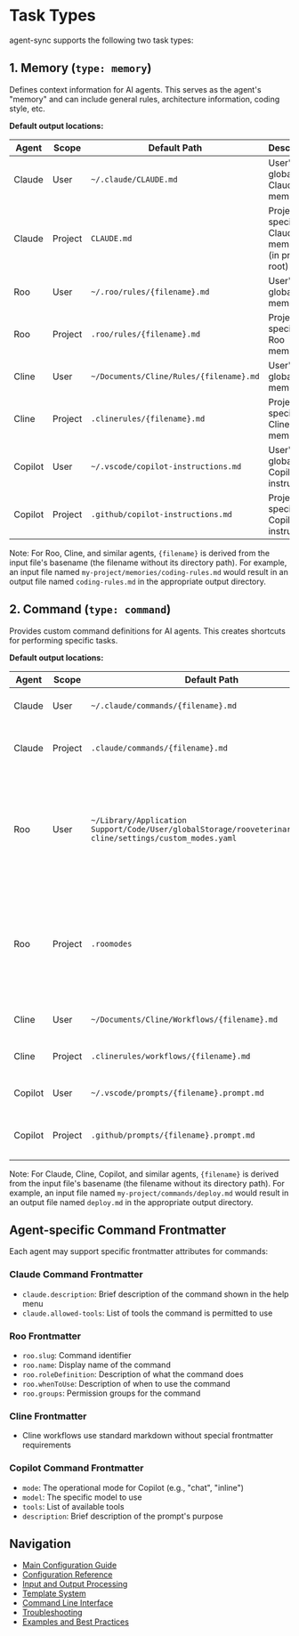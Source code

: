 # Task Types

agent-sync supports the following two task types:

## 1. Memory (`type: memory`)

Defines context information for AI agents. This serves as the agent's "memory" and can include general rules, architecture information, coding style, etc.

**Default output locations:**

| Agent | Scope | Default Path | Description |
|-------|-------|-------------|-------------|
| Claude | User | `~/.claude/CLAUDE.md` | User's global Claude memory file |
| Claude | Project | `CLAUDE.md` | Project-specific Claude memory file (in project root) |
| Roo | User | `~/.roo/rules/{filename}.md` | User's global Roo memory file |
| Roo | Project | `.roo/rules/{filename}.md` | Project-specific Roo memory file |
| Cline | User | `~/Documents/Cline/Rules/{filename}.md` | User's global Cline memory file |
| Cline | Project | `.clinerules/{filename}.md` | Project-specific Cline memory file |
| Copilot | User | `~/.vscode/copilot-instructions.md` | User's global Copilot instructions |
| Copilot | Project | `.github/copilot-instructions.md` | Project-specific Copilot instructions |

Note: For Roo, Cline, and similar agents, `{filename}` is derived from the input file's basename (the filename without its directory path). For example, an input file named `my-project/memories/coding-rules.md` would result in an output file named `coding-rules.md` in the appropriate output directory.

## 2. Command (`type: command`)

Provides custom command definitions for AI agents. This creates shortcuts for performing specific tasks.

**Default output locations:**

| Agent | Scope | Default Path | Description |
|-------|-------|-------------|-------------|
| Claude | User | `~/.claude/commands/{filename}.md` | User's global Claude command file |
| Claude | Project | `.claude/commands/{filename}.md` | Project-specific Claude command file |
| Roo | User | `~/Library/Application Support/Code/User/globalStorage/rooveterinaryinc.roo-cline/settings/custom_modes.yaml` | VSCode global settings for Roo custom modes (all commands are concatenated into this single file) |
| Roo | Project | `.roomodes` | Project-specific Roo custom modes file (all commands are concatenated into this single file) |
| Cline | User | `~/Documents/Cline/Workflows/{filename}.md` | User's global Cline workflow file |
| Cline | Project | `.clinerules/workflows/{filename}.md` | Project-specific Cline workflow file |
| Copilot | User | `~/.vscode/prompts/{filename}.prompt.md` | User's global Copilot prompt file |
| Copilot | Project | `.github/prompts/{filename}.prompt.md` | Project-specific Copilot prompt file |

Note: For Claude, Cline, Copilot, and similar agents, `{filename}` is derived from the input file's basename (the filename without its directory path). For example, an input file named `my-project/commands/deploy.md` would result in an output file named `deploy.md` in the appropriate output directory.

## Agent-specific Command Frontmatter

Each agent may support specific frontmatter attributes for commands:

### Claude Command Frontmatter

- `claude.description`: Brief description of the command shown in the help menu
- `claude.allowed-tools`: List of tools the command is permitted to use

### Roo Frontmatter

- `roo.slug`: Command identifier
- `roo.name`: Display name of the command
- `roo.roleDefinition`: Description of what the command does
- `roo.whenToUse`: Description of when to use the command
- `roo.groups`: Permission groups for the command

### Cline Frontmatter

- Cline workflows use standard markdown without special frontmatter requirements

### Copilot Command Frontmatter

- `mode`: The operational mode for Copilot (e.g., "chat", "inline")
- `model`: The specific model to use
- `tools`: List of available tools
- `description`: Brief description of the prompt's purpose

## Navigation

- [Main Configuration Guide](config.md)
- [Configuration Reference](config-reference.md)
- [Input and Output Processing](input-output.md)
- [Template System](templates.md)
- [Command Line Interface](cli.md)
- [Troubleshooting](troubleshooting.md)
- [Examples and Best Practices](examples.md)